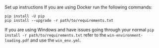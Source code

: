 Set up instructions
If you are using Docker run the following commands:
```
pip install -U pip
pip install --upgrade -r path/to/requirements.txt
```
If you are using Windows and have issues going through your normal `pip install -r path/to/requirements.txt`
refer to the `win-environment-loading.pdf` and use the `win_env.yml`.
